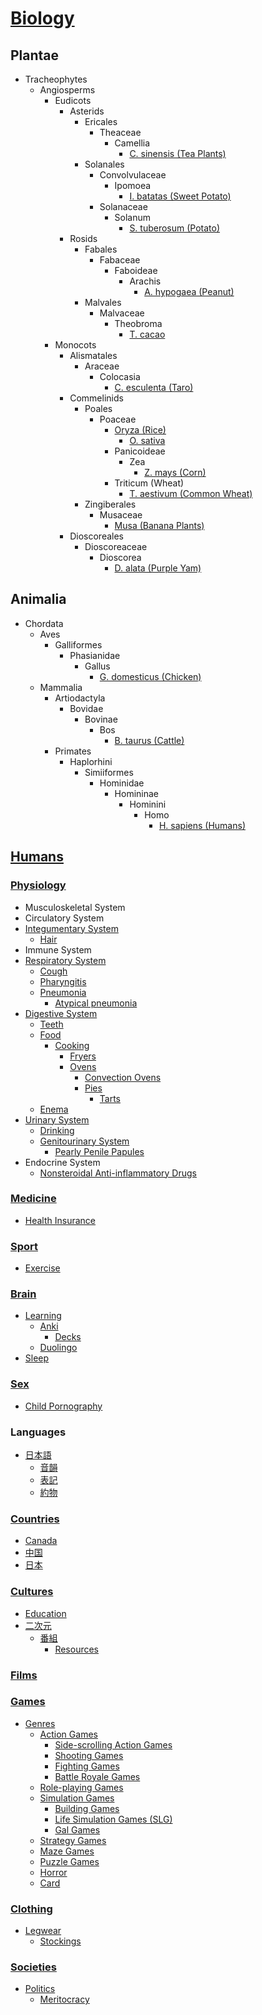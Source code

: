# [Biology](Biology.md)
## Plantae
- Tracheophytes
  - Angiosperms
    - Eudicots
      - Asterids
        - Ericales
          - Theaceae
            - Camellia
              - [C. sinensis (Tea Plants)](Plantae/Tracheophytes/Angiosperms/Eudicots/Asterids/Ericales/Theaceae/Camellia/sinensis.md)
        - Solanales
          - Convolvulaceae
            - Ipomoea
              - [I. batatas (Sweet Potato)](Plantae/Tracheophytes/Angiosperms/Eudicots/Asterids/Solanales/Convolvulaceae/Ipomoea/batatas.md)
          - Solanaceae
            - Solanum
              - [S. tuberosum (Potato)](Plantae/Tracheophytes/Angiosperms/Eudicots/Asterids/Solanales/Solanaceae/Solanum/tuberosum.md)
      - Rosids
        - Fabales
          - Fabaceae
            - Faboideae
              - Arachis
                - [A. hypogaea (Peanut)](Plantae/Tracheophytes/Angiosperms/Eudicots/Rosids/Fabales/Fabaceae/Faboideae/Arachis/hypogaea.md)
        - Malvales
          - Malvaceae
            - Theobroma
              - [T. cacao](Plantae/Tracheophytes/Angiosperms/Eudicots/Rosids/Malvales/Malvaceae/Theobroma/cacao.md)
    - Monocots
      - Alismatales
        - Araceae
          - Colocasia
            - [C. esculenta (Taro)](Plantae/Tracheophytes/Angiosperms/Monocots/Alismatales/Araceae/Colocasia/esculenta.md)
      - Commelinids
        - Poales
          - Poaceae
            - [Oryza (Rice)](Plantae/Tracheophytes/Angiosperms/Monocots/Commelinids/Poales/Poaceae/Oryza/README.md)
              - [O. sativa](Plantae/Tracheophytes/Angiosperms/Monocots/Commelinids/Poales/Poaceae/Oryza/sativa.md)
            - Panicoideae
              - Zea
                - [Z. mays (Corn)](Plantae/Tracheophytes/Angiosperms/Monocots/Commelinids/Poales/Poaceae/Panicoideae/Zea/mays.md)
            - Triticum (Wheat)
              - [T. aestivum (Common Wheat)](Plantae/Tracheophytes/Angiosperms/Monocots/Commelinids/Poales/Poaceae/Triticum/aestivum.md)
        - Zingiberales
          - Musaceae
            - [Musa (Banana Plants)](Plantae/Tracheophytes/Angiosperms/Monocots/Commelinids/Zingiberales/Musaceae/Musa/README.md)
      - Dioscoreales
        - Dioscoreaceae
          - Dioscorea
            - [D. alata (Purple Yam)](Plantae/Tracheophytes/Angiosperms/Monocots/Dioscoreales/Dioscoreaceae/Dioscorea/alata.md)

## Animalia
- Chordata
  - Aves
    - Galliformes
      - Phasianidae
        - Gallus
          - [G. domesticus (Chicken)](Animalia/Chordata/Aves/Galliformes/Phasianidae/Gallus/domesticus.md)
  - Mammalia
    - Artiodactyla
      - Bovidae
        - Bovinae
          - Bos
            - [B. taurus (Cattle)](Animalia/Chordata/Mammalia/Artiodactyla/Bovidae/Bovinae/Bos/taurus.md)
    - Primates
      - Haplorhini
        - Simiiformes
          - Hominidae
            - Homininae
              - Hominini
                - Homo
                  - [H. sapiens (Humans)](#humans)

## [Humans](Humans/README.md)
### [Physiology](Humans/Physiology/README.md)
- Musculoskeletal System
- Circulatory System
- [Integumentary System](Humans/Physiology/Integumentary/README.md)
  - [Hair](Humans/Physiology/Integumentary/Hair/README.md)
- Immune System
- [Respiratory System](Humans/Physiology/Respiratory/README.md)
  - [Cough](Humans/Physiology/Respiratory/Cough.md)
  - [Pharyngitis](Humans/Physiology/Respiratory/Pharyngitis.md)
  - [Pneumonia](Humans/Physiology/Respiratory/Pneumonia/README.md)
    - [Atypical pneumonia](Humans/Physiology/Respiratory/Pneumonia/Atypical.md)
- [Digestive System](Humans/Physiology/Digestive/README.md)
  - [Teeth](Humans/Physiology/Digestive/Teeth/README.md)
  - [Food](Humans/Physiology/Digestive/Food/)
    - [Cooking](Humans/Physiology/Digestive/Food/Cooking/README.md)
      - [Fryers](Humans/Physiology/Digestive/Food/Cooking/Fryers/README.md)
      - [Ovens](Humans/Physiology/Digestive/Food/Cooking/Ovens/README.md)
        - [Convection Ovens](Humans/Physiology/Digestive/Food/Cooking/Ovens/Convection.md)
        - [Pies](Humans/Physiology/Digestive/Food/Cooking/Ovens/Pies/README.md)
          - [Tarts](Humans/Physiology/Digestive/Food/Cooking/Ovens/Pies/Tarts.md)
  - [Enema](Humans/Physiology/Digestive/Enema.md)
- [Urinary System](Humans/Physiology/Urinary/README.md)
  - [Drinking](Humans/Physiology/Urinary/Drinking.md)
  - [Genitourinary System](Humans/Physiology/Urinary/Genitourinary/README.md)
    - [Pearly Penile Papules](Humans/Physiology/Urinary/Genitourinary/Pearly%20Penile%20Papules.md)
- Endocrine System
  - [Nonsteroidal Anti-inflammatory Drugs](Humans/Physiology/Endocrine/Nonsteroidal%20Anti-inflammatory%20Drugs.md)

### [Medicine](Humans/Medicine/README.md)
- [Health Insurance](Humans/Medicine/Insurance/README.md)

### [Sport](Humans/Sport/README.md)
- [Exercise](Humans/Sport/Exercise/README.md)

### [Brain](Humans/Brain/README.md)
- [Learning](Humans/Brain/Learning/README.md)
  - [Anki](Humans/Brain/Learning/Anki/README.md)
    - [Decks](Humans/Brain/Learning/Anki/Decks/README.md)
  - [Duolingo](Humans/Brain/Learning/Duolingo.md)
- [Sleep](Humans/Brain/Sleep/README.md)

### [Sex](Humans/Sex/README.md)
- [Child Pornography](Humans/Sex/Child.md)

### Languages
- [日本語](Humans/Languages/日本語/README.md)
  - [音韻](Humans/Languages/日本語/音韻.md)
  - [表記](Humans/Languages/日本語/表記/README.md)
  - [約物](Humans/Languages/日本語/約物.md)

### [Countries](Humans/Countries/README.md)
- [Canada](Humans/Countries/Canada/README.md)
- [中国](Humans/Countries/中国/README.md)
- [日本](Humans/Countries/日本/README.md)

### [Cultures](Humans/Cultures/README.md)
- [Education](Humans/Cultures/Education/README.md)
- [二次元](Humans/Cultures/二次元/README.md)
  - [番組](Humans/Cultures/二次元/番組/README.md)
    - [Resources](Humans/Cultures/二次元/番組/Resources.md)

### [Films](Humans/Films/README.md)

### [Games](Humans/Games/README.md)
- [Genres](Humans/Games/Genres/README.md)
  - [Action Games](Humans/Games/Genres/Action/README.md)
    - [Side-scrolling Action Games](Humans/Games/Genres/Action/Side-scrolling.md)
    - [Shooting Games](Humans/Games/Genres/Action/Shooting.md)
    - [Fighting Games](Humans/Games/Genres/Action/Fighting/README.md)
    - [Battle Royale Games](Humans/Games/Genres/Action/Battle%20Royale.md)
  - [Role-playing Games](Humans/Games/Genres/Role/README.md)
  - [Simulation Games](Humans/Games/Genres/Simulation/README.md)
    - [Building Games](Humans/Games/Genres/Simulation/Building/README.md)
    - [Life Simulation Games (SLG)](Humans/Games/Genres/Simulation/Life.md)
    - [Gal Games](Humans/Games/Genres/Simulation/Gal/README.md)
  - [Strategy Games](Humans/Games/Genres/Strategy/README.md)
  - [Maze Games](Humans/Games/Genres/Maze/README.md)
  - [Puzzle Games](Humans/Games/Genres/Puzzle/README.md)
  - [Horror](Humans/Games/Genres/Horror/README.md)
  - [Card](Humans/Games/Genres/Card/README.md)

### [Clothing](Humans/Clothing/README.md)
- [Legwear](Humans/Clothing/Legwear/README.md)
  - [Stockings](Humans/Clothing/Legwear/Stockings.md)

### [Societies](Humans/Societies/README.md)
- [Politics](Humans/Societies/Politics/README.md)
  - [Meritocracy](Humans/Societies/Politics/Meritocracy.md)